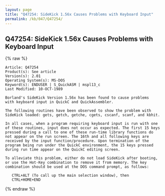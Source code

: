 ```yaml
---
layout: page
title: "Q47254: SideKick 1.56x Causes Problems with Keyboard Input"
permalink: /kb/047/Q47254/
---
```


## Q47254: SideKick 1.56x Causes Problems with Keyboard Input

{% raw %}

	Article: Q47254
	Product(s): See article
	Version(s): 2.01
	Operating System(s): MS-DOS
	Keyword(s): ENDUSER | S_QuickASM | mspl13_c
	Last Modified: 10-OCT-1989
	
	Borland's SideKick Version 1.56x has been found to cause problems
	with keyboard input in QuickC and QuickAssembler.
	
	The following routines have been observed to show the problem with
	SideKick loaded: gets, getch, getche, cgets, cscanf, scanf, and kbhit.
	
	In all cases, when a program requiring keyboard input is run with one
	of these routines, input does not occur as expected. The first 15 keys
	pressed during a call to one of these run-time library functions do
	not appear on the run screen. The 16th and all following keys are
	received by the input function/procedure. Upon termination of the
	program being run under the QuickC environment, the 15 keys pressed
	during run time appear on the QuickC editing screen.
	
	To alleviate this problem, either do not load SideKick after booting,
	or use the Hot-Key combination to remove it from memory. The key
	combination should be used at the DOS command prompt, as follows:
	
	   CTRL+ALT (To call up the main selection window), then
	   CTRL+HOME+END

{% endraw %}
